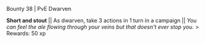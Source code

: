 Bounty 38 | PvE Dwarven

**Short and stout** || As dwarven, take 3 actions in 1 turn in a
campaign || *You can feel the ale flowing through your veins but that
doesn't ever stop you.* > Rewards: 50 xp
